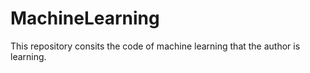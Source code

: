 # MachineLearning

This repository consits the code of machine learning that the author is learning.
